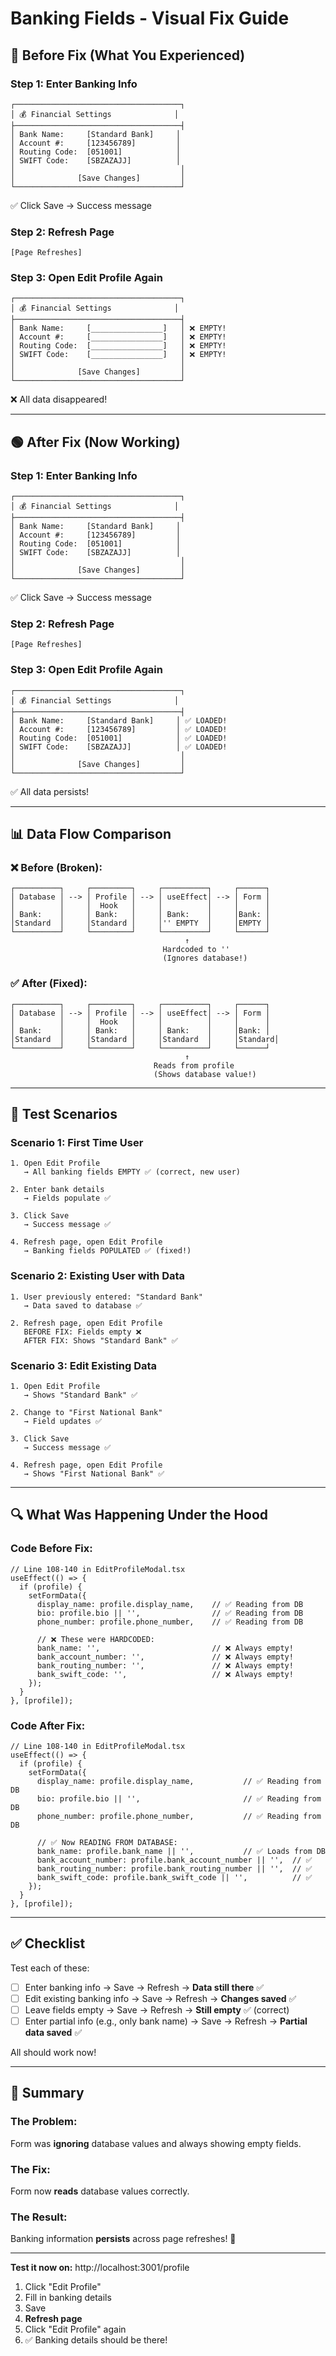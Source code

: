 # Banking Fields - Visual Fix Guide

## 🔴 Before Fix (What You Experienced)

### Step 1: Enter Banking Info
```
┌─────────────────────────────────────┐
│ 💰 Financial Settings              │
├─────────────────────────────────────┤
│ Bank Name:     [Standard Bank]     │
│ Account #:     [123456789]         │
│ Routing Code:  [051001]            │
│ SWIFT Code:    [SBZAZAJJ]          │
│                                     │
│              [Save Changes]         │
└─────────────────────────────────────┘
```
✅ Click Save → Success message

### Step 2: Refresh Page
```
[Page Refreshes]
```

### Step 3: Open Edit Profile Again
```
┌─────────────────────────────────────┐
│ 💰 Financial Settings              │
├─────────────────────────────────────┤
│ Bank Name:     [________________]   │ ❌ EMPTY!
│ Account #:     [________________]   │ ❌ EMPTY!
│ Routing Code:  [________________]   │ ❌ EMPTY!
│ SWIFT Code:    [________________]   │ ❌ EMPTY!
│                                     │
│              [Save Changes]         │
└─────────────────────────────────────┘
```
❌ All data disappeared!

---

## 🟢 After Fix (Now Working)

### Step 1: Enter Banking Info
```
┌─────────────────────────────────────┐
│ 💰 Financial Settings              │
├─────────────────────────────────────┤
│ Bank Name:     [Standard Bank]     │
│ Account #:     [123456789]         │
│ Routing Code:  [051001]            │
│ SWIFT Code:    [SBZAZAJJ]          │
│                                     │
│              [Save Changes]         │
└─────────────────────────────────────┘
```
✅ Click Save → Success message

### Step 2: Refresh Page
```
[Page Refreshes]
```

### Step 3: Open Edit Profile Again
```
┌─────────────────────────────────────┐
│ 💰 Financial Settings              │
├─────────────────────────────────────┤
│ Bank Name:     [Standard Bank]     │ ✅ LOADED!
│ Account #:     [123456789]         │ ✅ LOADED!
│ Routing Code:  [051001]            │ ✅ LOADED!
│ SWIFT Code:    [SBZAZAJJ]          │ ✅ LOADED!
│                                     │
│              [Save Changes]         │
└─────────────────────────────────────┘
```
✅ All data persists!

---

## 📊 Data Flow Comparison

### ❌ Before (Broken):
```
┌──────────┐     ┌─────────┐     ┌──────────┐     ┌──────┐
│ Database │ --> │ Profile │ --> │ useEffect│ --> │ Form │
│          │     │  Hook   │     │          │     │      │
│ Bank:    │     │ Bank:   │     │ Bank:    │     │Bank: │
│Standard  │     │Standard │     │'' EMPTY  │     │EMPTY │
└──────────┘     └─────────┘     └──────────┘     └──────┘
                                       ↑
                                  Hardcoded to ''
                                  (Ignores database!)
```

### ✅ After (Fixed):
```
┌──────────┐     ┌─────────┐     ┌──────────┐     ┌──────┐
│ Database │ --> │ Profile │ --> │ useEffect│ --> │ Form │
│          │     │  Hook   │     │          │     │      │
│ Bank:    │     │ Bank:   │     │ Bank:    │     │Bank: │
│Standard  │     │Standard │     │Standard  │     │Standard│
└──────────┘     └─────────┘     └──────────┘     └──────┘
                                       ↑
                                Reads from profile
                                (Shows database value!)
```

---

## 🧪 Test Scenarios

### Scenario 1: First Time User
```
1. Open Edit Profile
   → All banking fields EMPTY ✅ (correct, new user)
   
2. Enter bank details
   → Fields populate ✅
   
3. Click Save
   → Success message ✅
   
4. Refresh page, open Edit Profile
   → Banking fields POPULATED ✅ (fixed!)
```

### Scenario 2: Existing User with Data
```
1. User previously entered: "Standard Bank"
   → Data saved to database ✅
   
2. Refresh page, open Edit Profile
   BEFORE FIX: Fields empty ❌
   AFTER FIX: Shows "Standard Bank" ✅
```

### Scenario 3: Edit Existing Data
```
1. Open Edit Profile
   → Shows "Standard Bank" ✅
   
2. Change to "First National Bank"
   → Field updates ✅
   
3. Click Save
   → Success message ✅
   
4. Refresh page, open Edit Profile
   → Shows "First National Bank" ✅
```

---

## 🔍 What Was Happening Under the Hood

### Code Before Fix:
```tsx
// Line 108-140 in EditProfileModal.tsx
useEffect(() => {
  if (profile) {
    setFormData({
      display_name: profile.display_name,    // ✅ Reading from DB
      bio: profile.bio || '',                // ✅ Reading from DB
      phone_number: profile.phone_number,    // ✅ Reading from DB
      
      // ❌ These were HARDCODED:
      bank_name: '',                         // ❌ Always empty!
      bank_account_number: '',               // ❌ Always empty!
      bank_routing_number: '',               // ❌ Always empty!
      bank_swift_code: '',                   // ❌ Always empty!
    });
  }
}, [profile]);
```

### Code After Fix:
```tsx
// Line 108-140 in EditProfileModal.tsx
useEffect(() => {
  if (profile) {
    setFormData({
      display_name: profile.display_name,           // ✅ Reading from DB
      bio: profile.bio || '',                       // ✅ Reading from DB
      phone_number: profile.phone_number,           // ✅ Reading from DB
      
      // ✅ Now READING FROM DATABASE:
      bank_name: profile.bank_name || '',           // ✅ Loads from DB
      bank_account_number: profile.bank_account_number || '',  // ✅
      bank_routing_number: profile.bank_routing_number || '',  // ✅
      bank_swift_code: profile.bank_swift_code || '',          // ✅
    });
  }
}, [profile]);
```

---

## ✅ Checklist

Test each of these:

- [ ] Enter banking info → Save → Refresh → **Data still there** ✅
- [ ] Edit existing banking info → Save → Refresh → **Changes saved** ✅
- [ ] Leave fields empty → Save → Refresh → **Still empty** ✅ (correct)
- [ ] Enter partial info (e.g., only bank name) → Save → Refresh → **Partial data saved** ✅

All should work now!

---

## 🎯 Summary

### The Problem:
Form was **ignoring** database values and always showing empty fields.

### The Fix:
Form now **reads** database values correctly.

### The Result:
Banking information **persists** across page refreshes! 🎉

---

**Test it now on:** http://localhost:3001/profile

1. Click "Edit Profile"
2. Fill in banking details
3. Save
4. **Refresh page**
5. Click "Edit Profile" again
6. ✅ Banking details should be there!
